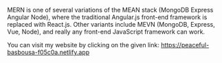 MERN is one of several variations of the MEAN stack (MongoDB Express Angular Node), where the traditional Angular.js front-end framework is replaced with React.js. Other variants include MEVN (MongoDB, Express, Vue, Node), and really any front-end JavaScript framework can work.

You can visit my website by clicking on the given link: https://peaceful-basbousa-f05c0a.netlify.app

